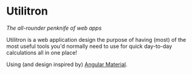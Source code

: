 Utilitron
=========

*The all-rounder penknife of web apps*

Utilitron is a web application design the purpose of having (most) of the most useful tools you'd normally need to use for quick day-to-day calculations all in one place!

Using (and design inspired by) [Angular Material](https://material.angularjs.org).
